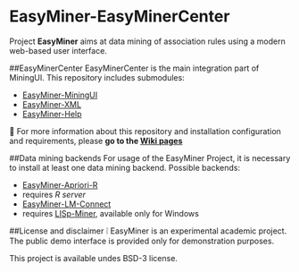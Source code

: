 # EasyMiner-EasyMinerCenter

Project **EasyMiner** aims at data mining of association rules using a modern web-based user interface. 

##EasyMinerCenter
EasyMinerCenter is the main integration part of MiningUI. This repository includes submodules:
* [EasyMiner-MiningUI](https://github.com/KIZI/EasyMiner-MiningUI)
* [EasyMiner-XML](https://github.com/KIZI/EasyMiner-XML)
* [EasyMiner-Help](https://github.com/KIZI/EasyMiner-Help)

:book: For more information about this repository and installation configuration and requirements, please **go to the  [Wiki pages](https://github.com/KIZI/EasyMiner-EasyMinerCenter/wiki)**

##Data mining backends
For usage of the EasyMiner Project, it is necessary to install at least one data mining backend. Possible backends:
* [EasyMiner-Apriori-R](https://github.com/KIZI/EasyMiner-Apriori-R)
 * requires *R server*
* [EasyMiner-LM-Connect](https://github.com/KIZI/EasyMiner-LM-Connect)
 * requires [LISp-Miner](http://lispminer.vse.cz), available only for Windows

##License and disclaimer
:grey_exclamation: EasyMiner is an experimental academic project. The public demo interface is provided only for demonstration purposes.

This project is available undes BSD-3 license.
